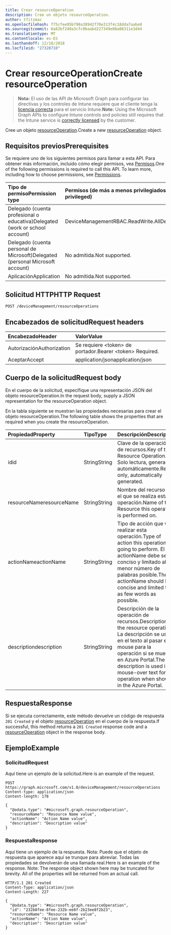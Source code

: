```yaml
---
title: Crear resourceOperation
description: Cree un objeto resourceOperation.
author: tfitzmac
ms.openlocfilehash: f75cfee95b798a38942f70e313f4c18dda7aabe8
ms.sourcegitcommit: 6a82bf240a3cfc0baabd227349e08a08311e3d44
ms.translationtype: MT
ms.contentlocale: es-ES
ms.lasthandoff: 12/18/2018
ms.locfileid: "27328710"
---
```

# <a name="create-resourceoperation"></a><span data-ttu-id="f8fc8-103">Crear resourceOperation</span><span class="sxs-lookup"><span data-stu-id="f8fc8-103">Create resourceOperation</span></span>

> <span data-ttu-id="f8fc8-104">**Nota:** El uso de las API de Microsoft Graph para configurar las directivas y los controles de Intune requiere que el cliente tenga la [licencia correcta](https://go.microsoft.com/fwlink/?linkid=839381) para el servicio Intune.</span><span class="sxs-lookup"><span data-stu-id="f8fc8-104">**Note:** Using the Microsoft Graph APIs to configure Intune controls and policies still requires that the Intune service is [correctly licensed](https://go.microsoft.com/fwlink/?linkid=839381) by the customer.</span></span>

<span data-ttu-id="f8fc8-105">Cree un objeto [resourceOperation](../resources/intune-rbac-resourceoperation.md).</span><span class="sxs-lookup"><span data-stu-id="f8fc8-105">Create a new [resourceOperation](../resources/intune-rbac-resourceoperation.md) object.</span></span>
## <a name="prerequisites"></a><span data-ttu-id="f8fc8-106">Requisitos previos</span><span class="sxs-lookup"><span data-stu-id="f8fc8-106">Prerequisites</span></span>
<span data-ttu-id="f8fc8-p101">Se requiere uno de los siguientes permisos para llamar a esta API. Para obtener más información, incluido cómo elegir permisos, vea [Permisos](/graph/permissions-reference).</span><span class="sxs-lookup"><span data-stu-id="f8fc8-p101">One of the following permissions is required to call this API. To learn more, including how to choose permissions, see [Permissions](/graph/permissions-reference).</span></span>

|<span data-ttu-id="f8fc8-109">Tipo de permiso</span><span class="sxs-lookup"><span data-stu-id="f8fc8-109">Permission type</span></span>|<span data-ttu-id="f8fc8-110">Permisos (de más a menos privilegiados)</span><span class="sxs-lookup"><span data-stu-id="f8fc8-110">Permissions (from most to least privileged)</span></span>|
|:---|:---|
|<span data-ttu-id="f8fc8-111">Delegado (cuenta profesional o educativa)</span><span class="sxs-lookup"><span data-stu-id="f8fc8-111">Delegated (work or school account)</span></span>|<span data-ttu-id="f8fc8-112">DeviceManagementRBAC.ReadWrite.All</span><span class="sxs-lookup"><span data-stu-id="f8fc8-112">DeviceManagementRBAC.ReadWrite.All</span></span>|
|<span data-ttu-id="f8fc8-113">Delegado (cuenta personal de Microsoft)</span><span class="sxs-lookup"><span data-stu-id="f8fc8-113">Delegated (personal Microsoft account)</span></span>|<span data-ttu-id="f8fc8-114">No admitida.</span><span class="sxs-lookup"><span data-stu-id="f8fc8-114">Not supported.</span></span>|
|<span data-ttu-id="f8fc8-115">Aplicación</span><span class="sxs-lookup"><span data-stu-id="f8fc8-115">Application</span></span>|<span data-ttu-id="f8fc8-116">No admitida.</span><span class="sxs-lookup"><span data-stu-id="f8fc8-116">Not supported.</span></span>|

## <a name="http-request"></a><span data-ttu-id="f8fc8-117">Solicitud HTTP</span><span class="sxs-lookup"><span data-stu-id="f8fc8-117">HTTP Request</span></span>
<!-- {
  "blockType": "ignored"
}
-->
``` http
POST /deviceManagement/resourceOperations
```

## <a name="request-headers"></a><span data-ttu-id="f8fc8-118">Encabezados de solicitud</span><span class="sxs-lookup"><span data-stu-id="f8fc8-118">Request headers</span></span>
|<span data-ttu-id="f8fc8-119">Encabezado</span><span class="sxs-lookup"><span data-stu-id="f8fc8-119">Header</span></span>|<span data-ttu-id="f8fc8-120">Valor</span><span class="sxs-lookup"><span data-stu-id="f8fc8-120">Value</span></span>|
|:---|:---|
|<span data-ttu-id="f8fc8-121">Autorización</span><span class="sxs-lookup"><span data-stu-id="f8fc8-121">Authorization</span></span>|<span data-ttu-id="f8fc8-122">Se requiere &lt;token&gt; de portador.</span><span class="sxs-lookup"><span data-stu-id="f8fc8-122">Bearer &lt;token&gt; Required.</span></span>|
|<span data-ttu-id="f8fc8-123">Aceptar</span><span class="sxs-lookup"><span data-stu-id="f8fc8-123">Accept</span></span>|<span data-ttu-id="f8fc8-124">application/json</span><span class="sxs-lookup"><span data-stu-id="f8fc8-124">application/json</span></span>|

## <a name="request-body"></a><span data-ttu-id="f8fc8-125">Cuerpo de la solicitud</span><span class="sxs-lookup"><span data-stu-id="f8fc8-125">Request body</span></span>
<span data-ttu-id="f8fc8-126">En el cuerpo de la solicitud, especifique una representación JSON del objeto resourceOperation.</span><span class="sxs-lookup"><span data-stu-id="f8fc8-126">In the request body, supply a JSON representation for the resourceOperation object.</span></span>

<span data-ttu-id="f8fc8-127">En la tabla siguiente se muestran las propiedades necesarias para crear el objeto resourceOperation.</span><span class="sxs-lookup"><span data-stu-id="f8fc8-127">The following table shows the properties that are required when you create the resourceOperation.</span></span>

|<span data-ttu-id="f8fc8-128">Propiedad</span><span class="sxs-lookup"><span data-stu-id="f8fc8-128">Property</span></span>|<span data-ttu-id="f8fc8-129">Tipo</span><span class="sxs-lookup"><span data-stu-id="f8fc8-129">Type</span></span>|<span data-ttu-id="f8fc8-130">Descripción</span><span class="sxs-lookup"><span data-stu-id="f8fc8-130">Description</span></span>|
|:---|:---|:---|
|<span data-ttu-id="f8fc8-131">id</span><span class="sxs-lookup"><span data-stu-id="f8fc8-131">id</span></span>|<span data-ttu-id="f8fc8-132">String</span><span class="sxs-lookup"><span data-stu-id="f8fc8-132">String</span></span>|<span data-ttu-id="f8fc8-133">Clave de la operación de recursos.</span><span class="sxs-lookup"><span data-stu-id="f8fc8-133">Key of the Resource Operation.</span></span> <span data-ttu-id="f8fc8-134">Solo lectura, generada automáticamente.</span><span class="sxs-lookup"><span data-stu-id="f8fc8-134">Read-only, automatically generated.</span></span>|
|<span data-ttu-id="f8fc8-135">resourceName</span><span class="sxs-lookup"><span data-stu-id="f8fc8-135">resourceName</span></span>|<span data-ttu-id="f8fc8-136">String</span><span class="sxs-lookup"><span data-stu-id="f8fc8-136">String</span></span>|<span data-ttu-id="f8fc8-137">Nombre del recurso en el que se realiza esta operación.</span><span class="sxs-lookup"><span data-stu-id="f8fc8-137">Name of the Resource this operation is performed on.</span></span>|
|<span data-ttu-id="f8fc8-138">actionName</span><span class="sxs-lookup"><span data-stu-id="f8fc8-138">actionName</span></span>|<span data-ttu-id="f8fc8-139">String</span><span class="sxs-lookup"><span data-stu-id="f8fc8-139">String</span></span>|<span data-ttu-id="f8fc8-140">Tipo de acción que va a realizar esta operación.</span><span class="sxs-lookup"><span data-stu-id="f8fc8-140">Type of action this operation is going to perform.</span></span> <span data-ttu-id="f8fc8-141">El actionName debe ser conciso y limitado al menor número de palabras posible.</span><span class="sxs-lookup"><span data-stu-id="f8fc8-141">The actionName should be concise and limited to as few words as possible.</span></span>|
|<span data-ttu-id="f8fc8-142">description</span><span class="sxs-lookup"><span data-stu-id="f8fc8-142">description</span></span>|<span data-ttu-id="f8fc8-143">String</span><span class="sxs-lookup"><span data-stu-id="f8fc8-143">String</span></span>|<span data-ttu-id="f8fc8-144">Descripción de la operación de recursos.</span><span class="sxs-lookup"><span data-stu-id="f8fc8-144">Description of the resource operation.</span></span> <span data-ttu-id="f8fc8-145">La descripción se usa en el texto al pasar el mouse para la operación si se muestra en Azure Portal.</span><span class="sxs-lookup"><span data-stu-id="f8fc8-145">The description is used in mouse-over text for the operation when shown in the Azure Portal.</span></span>|



## <a name="response"></a><span data-ttu-id="f8fc8-146">Respuesta</span><span class="sxs-lookup"><span data-stu-id="f8fc8-146">Response</span></span>
<span data-ttu-id="f8fc8-147">Si se ejecuta correctamente, este método devuelve un código de respuesta `201 Created` y el objeto [resourceOperation](../resources/intune-rbac-resourceoperation.md) en el cuerpo de la respuesta.</span><span class="sxs-lookup"><span data-stu-id="f8fc8-147">If successful, this method returns a `201 Created` response code and a [resourceOperation](../resources/intune-rbac-resourceoperation.md) object in the response body.</span></span>

## <a name="example"></a><span data-ttu-id="f8fc8-148">Ejemplo</span><span class="sxs-lookup"><span data-stu-id="f8fc8-148">Example</span></span>
### <a name="request"></a><span data-ttu-id="f8fc8-149">Solicitud</span><span class="sxs-lookup"><span data-stu-id="f8fc8-149">Request</span></span>
<span data-ttu-id="f8fc8-150">Aquí tiene un ejemplo de la solicitud.</span><span class="sxs-lookup"><span data-stu-id="f8fc8-150">Here is an example of the request.</span></span>
``` http
POST https://graph.microsoft.com/v1.0/deviceManagement/resourceOperations
Content-type: application/json
Content-length: 178

{
  "@odata.type": "#microsoft.graph.resourceOperation",
  "resourceName": "Resource Name value",
  "actionName": "Action Name value",
  "description": "Description value"
}
```

### <a name="response"></a><span data-ttu-id="f8fc8-151">Respuesta</span><span class="sxs-lookup"><span data-stu-id="f8fc8-151">Response</span></span>
<span data-ttu-id="f8fc8-p105">Aquí tiene un ejemplo de la respuesta. Nota: Puede que el objeto de respuesta que aparece aquí se trunque para abreviar. Todas las propiedades se devolverán de una llamada real.</span><span class="sxs-lookup"><span data-stu-id="f8fc8-p105">Here is an example of the response. Note: The response object shown here may be truncated for brevity. All of the properties will be returned from an actual call.</span></span>
``` http
HTTP/1.1 201 Created
Content-Type: application/json
Content-Length: 227

{
  "@odata.type": "#microsoft.graph.resourceOperation",
  "id": "232b8fee-8fee-232b-ee8f-2b23ee8f2b23",
  "resourceName": "Resource Name value",
  "actionName": "Action Name value",
  "description": "Description value"
}
```



